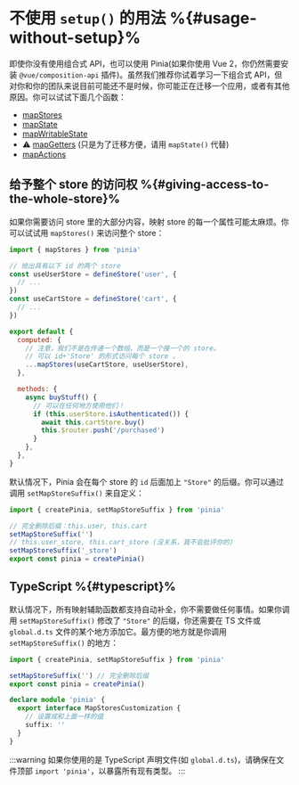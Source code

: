 # 不使用 `setup()` 的用法 %{#usage-without-setup}%

即使你没有使用组合式 API，也可以使用 Pinia(如果你使用 Vue 2，你仍然需要安装 `@vue/composition-api` 插件)。虽然我们推荐你试着学习一下组合式 API，但对你和你的团队来说目前可能还不是时候，你可能正在迁移一个应用，或者有其他原因。你可以试试下面几个函数：

- [mapStores](#giving-access-to-the-whole-store)
- [mapState](../core-concepts/state.md#usage-with-the-options-api)
- [mapWritableState](../core-concepts/state.md#modifiable-state)
- ⚠️ [mapGetters](../core-concepts/getters.md#without-setup) (只是为了迁移方便，请用 `mapState()` 代替)
- [mapActions](../core-concepts/actions.md#without-setup)

## 给予整个 store 的访问权 %{#giving-access-to-the-whole-store}%

如果你需要访问 store 里的大部分内容，映射 store 的每一个属性可能太麻烦。你可以试试用 `mapStores()` 来访问整个 store：

```js
import { mapStores } from 'pinia'

// 给出具有以下 id 的两个 store
const useUserStore = defineStore('user', {
  // ...
})
const useCartStore = defineStore('cart', {
  // ...
})

export default {
  computed: {
    // 注意，我们不是在传递一个数组，而是一个接一个的 store。
    // 可以 id+'Store' 的形式访问每个 store 。
    ...mapStores(useCartStore, useUserStore),
  },

  methods: {
    async buyStuff() {
      // 可以在任何地方使用他们！
      if (this.userStore.isAuthenticated()) {
        await this.cartStore.buy()
        this.$router.push('/purchased')
      }
    },
  },
}
```

默认情况下，Pinia 会在每个 store 的 `id` 后面加上 `"Store"` 的后缀。你可以通过调用 `setMapStoreSuffix()` 来自定义：

```js
import { createPinia, setMapStoreSuffix } from 'pinia'

// 完全删除后缀：this.user, this.cart
setMapStoreSuffix('')
// this.user_store, this.cart_store (没关系，我不会批评你的)
setMapStoreSuffix('_store')
export const pinia = createPinia()
```

## TypeScript %{#typescript}%

默认情况下，所有映射辅助函数都支持自动补全，你不需要做任何事情。如果你调用 `setMapStoreSuffix()` 修改了 `"Store"` 的后缀，你还需要在 TS 文件或 `global.d.ts` 文件的某个地方添加它。最方便的地方就是你调用 `setMapStoreSuffix()` 的地方：

```ts
import { createPinia, setMapStoreSuffix } from 'pinia'

setMapStoreSuffix('') // 完全删除后缀
export const pinia = createPinia()

declare module 'pinia' {
  export interface MapStoresCustomization {
    // 设置成和上面一样的值
    suffix: ''
  }
}
```

:::warning
如果你使用的是 TypeScript 声明文件(如 `global.d.ts`)，请确保在文件顶部 `import 'pinia'`，以暴露所有现有类型。
:::
